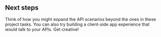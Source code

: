 ## Next steps
Think of how you might expand the API scenarios beyond the ones in these project tasks. You can also try building a client-side app experience that would talk to your APIs. Get creative!